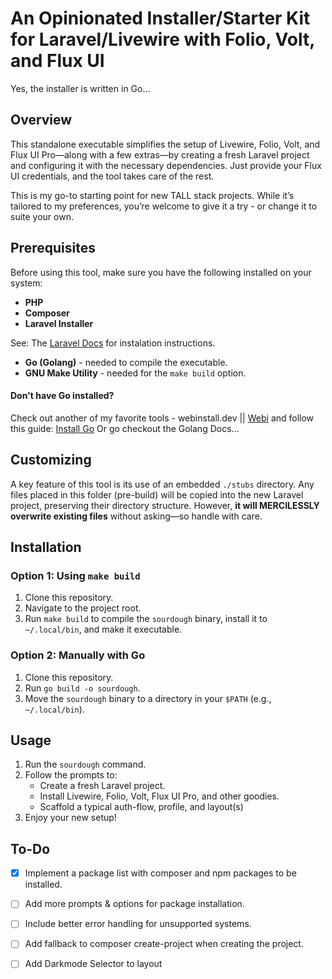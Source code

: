 # An Opinionated Installer/Starter Kit for Laravel/Livewire with Folio, Volt, and Flux UI

Yes, the installer is written in Go...

## Overview

This standalone executable simplifies the setup of Livewire, Folio, Volt, and Flux UI Pro—along with a few extras—by creating a fresh Laravel project and configuring it with the necessary dependencies. Just provide your Flux UI credentials, and the tool takes care of the rest.

This is my go-to starting point for new TALL stack projects. While it’s tailored to my preferences, you’re welcome to give it a try - or change it to suite your own.

## Prerequisites

Before using this tool, make sure you have the following installed on your system:

- **PHP**
- **Composer**
- **Laravel Installer**

See: The [Laravel Docs](https://laravel.com/docs/11.x/installation) for instalation instructions.

- **Go (Golang)** - needed to compile the executable.
- **GNU Make Utility** - needed for the `make build` option.

#### Don't have Go installed?

Check out another of my favorite tools - webinstall.dev || [Webi](https://webinstall.dev/) and follow this guide: [Install Go](https://webinstall.dev/golang/)
Or go checkout the Golang Docs...

## Customizing

A key feature of this tool is its use of an embedded `./stubs` directory. Any files placed in this folder (pre-build) will be copied into the new Laravel project, preserving their directory structure. However, **it will MERCILESSLY overwrite existing files** without asking—so handle with care.

## Installation

### Option 1: Using `make build`

1. Clone this repository.
2. Navigate to the project root.
3. Run `make build` to compile the `sourdough` binary, install it to `~/.local/bin`, and make it executable.

### Option 2: Manually with Go

1. Clone this repository.
2. Run `go build -o sourdough`.
3. Move the `sourdough` binary to a directory in your `$PATH` (e.g., `~/.local/bin`).

## Usage

1. Run the `sourdough` command.
2. Follow the prompts to:
   - Create a fresh Laravel project.
   - Install Livewire, Folio, Volt, Flux UI Pro, and other goodies.
   - Scaffold a typical auth-flow, profile, and layout(s)
3. Enjoy your new setup!

## To-Do

- [x] Implement a package list with composer and npm packages to be installed.
- [ ] Add more prompts & options for package installation.
- [ ] Include better error handling for unsupported systems.
- [ ] Add fallback to composer create-project when creating the project.

- [ ] Add Darkmode Selector to layout
